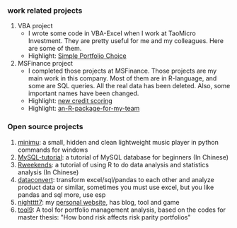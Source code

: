 ### work related projects

1. VBA project
      - I wrote some code in VBA-Excel when I work at TaoMicro Investment. They are pretty useful for me and my colleagues. Here are some of them.
      - Highlight: [Simple Portfolio Choice](https://github.com/nightttt7/My-projects/blob/master/VBA%20project/Simple%20Portfolio%20Choice%20-%20VBA%20code%20in%20Excel.txt)
2. MSFinance project
      - I completed those projects at MSFinance. Those projects are my main work in this company. Most of them are in R-language, and some are SQL queries. All the real data has been deleted. Also, some important names have been changed.
      - Highlight: [new credit scoring](https://github.com/nightttt7/My-projects/blob/master/MSFinance%20project/new%20credit%20scoring%20model/step2/Model-score-screening_3_function_2.R)
      - Highlight: [an-R-package-for-my-team](https://github.com/nightttt7/My-projects/tree/master/MSFinance%20project/an-R-package-for-my-team)

### Open source projects

1. [minimu](https://github.com/nightttt7/minimu): a small, hidden and clean lightweight music player in python commands for windows
2. [MySQL-tutorial](https://github.com/nightttt7/MySQL-tutorial): a tutorial of MySQL database for beginners (In Chinese)
3. [Rweekends](https://github.com/nightttt7/Rweekends): a tutorial of using R to do data analysis and statistics analysis (In Chinese)
4. [dataconvert](https://github.com/nightttt7/dataconvert/tree/master/esp): transform excel/sql/pandas to each other and analyze product data or similar, sometimes you must use excel, but you like pandas and sql more, use esp
5. [nightttt7](https://github.com/nightttt7/nightttt7): my [personal website](https://shiqingqi.no/), has blog, tool and game
5. [tool9](https://github.com/nightttt7/tool9): A tool for portfolio management analysis, based on the codes for master thesis: "How bond risk affects risk parity portfolios"
